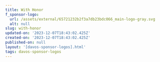 ```yaml
---
title: With Honor
f_sponsor-logo:
  url: /assets/external/65721232b2f3a7db23bdc066_main-logo-gray.svg
  alt: null
slug: with-honor
updated-on: '2023-12-07T18:43:02.425Z'
created-on: '2023-12-07T18:43:02.425Z'
published-on: null
layout: '[davos-sponsor-logos].html'
tags: davos-sponsor-logos
---
```



